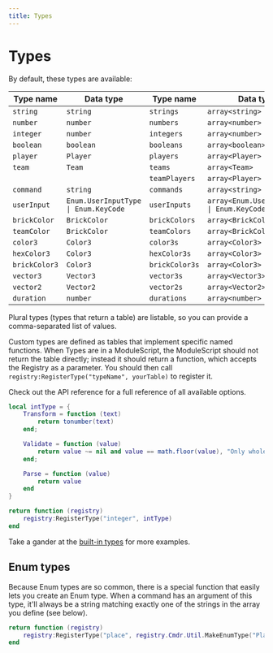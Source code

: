 ```yaml
---
title: Types
---
```


# Types

By default, these types are available:

| Type name | Data type | Type name | Data type
| --------- | --------- | --------- | ---------
| `string` | `string` | `strings` | `array<string>`
| `number` | `number` | `numbers` | `array<number>`
| `integer` | `number` | `integers` | `array<number>`
| `boolean` | `boolean` | `booleans` | `array<boolean>`
| `player` | `Player` | `players` | `array<Player>`
| `team` | `Team` | `teams` | `array<Team>`
| || `teamPlayers` | `array<Player>`
| `command` | `string` | `commands` | `array<string>`
| `userInput` | `Enum.UserInputType \| Enum.KeyCode` | `userInputs` | `array<Enum.UserInputType \| Enum.KeyCode>`
| `brickColor` | `BrickColor` | `brickColors` | `array<BrickColor>`
| `teamColor` | `BrickColor` | `teamColors` | `array<BrickColor>`
| `color3` | `Color3` | `color3s` | `array<Color3>`
| `hexColor3` | `Color3` | `hexColor3s` | `array<Color3>`
| `brickColor3` | `Color3` | `brickColor3s` | `array<Color3>`
| `vector3` | `Vector3` | `vector3s` | `array<Vector3>`
| `vector2` | `Vector2` | `vector2s` | `array<Vector2>`
| `duration` | `number` | `durations` | `array<number>`

Plural types (types that return a table) are listable, so you can provide a comma-separated list of values.

Custom types are defined as tables that implement specific named functions. When Types are in a ModuleScript, the ModuleScript should not return the table directly; instead it should return a function, which accepts the Registry as a parameter. You should then call `registry:RegisterType("typeName", yourTable)` to register it.

Check out the <api-link to="Registry.TypeDefinition">API reference</api-link> for a full reference of all available options.

```lua
local intType = {
	Transform = function (text)
		return tonumber(text)
	end;

	Validate = function (value)
		return value ~= nil and value == math.floor(value), "Only whole numbers are valid."
	end;

	Parse = function (value)
		return value
	end
}

return function (registry)
	registry:RegisterType("integer", intType)
end
```

Take a gander at the [built-in types](https://github.com/evaera/Cmdr/tree/master/Cmdr/BuiltInTypes) for more examples.

## Enum types

Because Enum types are so common, there is a special function that easily lets you create an Enum type. When a command has an argument of this type, it'll always be a string matching exactly one of the strings in the array you define (see below).

```lua
return function (registry)
	registry:RegisterType("place", registry.Cmdr.Util.MakeEnumType("Place", {"World 1", "World 2", "World 3", "Final World"}))
end
```